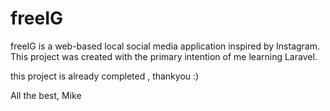 
# freeIG
freeIG is a web-based local social media application inspired by Instagram. This project was created with the primary intention of me learning Laravel.

this project is already completed , thankyou :)

All the best, Mike
